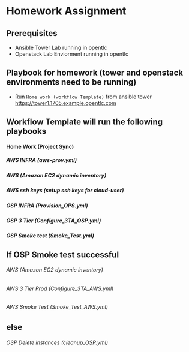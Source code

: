 # Homework Assignment

## Prerequisites 

* Ansible Tower Lab running in opentlc 
* Openstack Lab Enviorment running in opentlc 


## Playbook for homework (tower and openstack environments need to be running)

* Run `Home work (workflow Template)` from ansible tower https://tower1.1705.example.opentlc.com

## Workflow Template will run the following playbooks

#### Home Work (Project Sync) 
##### AWS INFRA (aws-prov.yml)
##### AWS (Amazon EC2 dynamic inventory)
##### AWS ssh keys (setup ssh keys for cloud-user)

##### OSP INFRA (Provision_OPS.yml) 
##### OSP 3 Tier (Configure_3TA_OSP.yml)
##### OSP Smoke test (Smoke_Test.yml)

## If OSP Smoke test successful
###### AWS (Amazon EC2 dynamic inventory)
###### AWS 3 Tier Prod (Configure_3TA_AWS.yml)
###### AWS Smoke Test (Smoke_Test_AWS.yml)

## else
###### OSP Delete instances (cleanup_OSP.yml)
